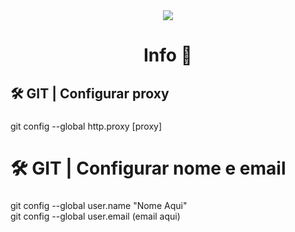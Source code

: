 <div align="center">
  <img src="https://visitor-badge.laobi.icu/badge?page_id=RicardoChambel.RicardoChambel&right_color=orangered&left_text=Visitas%20a%20este%20reposit%C3%B3rio"  />
</div>

###

<h1 align="center">Info 📌</h1>

###

<h2 align="left">🛠  GIT | Configurar proxy</h2>

###

<p align="left">git config --global http.proxy [proxy]</p>

###

<h1 align="left">🛠  GIT | Configurar nome e email</h1>

###

<p align="left">git config --global user.name "Nome Aqui"<br>git config --global user.email (email aqui)</p>

###
